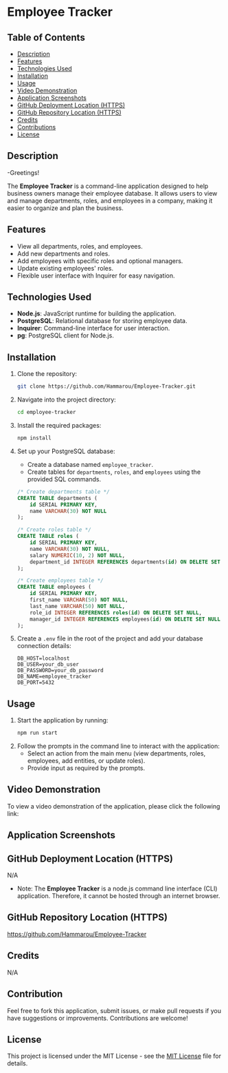 # Employee Tracker


## Table of Contents

- [Description](#description)
- [Features](#features)
- [Technologies Used](#technologies-used)
- [Installation](#installation)
- [Usage](#usage)
- [Video Demonstration](#video-demonstration)
- [Application Screenshots](#application-screenshots)
- [GitHub Deployment Location (HTTPS)](#github-deployment-location-https)
- [GitHub Repository Location (HTTPS)](#github-repository-location-https)
- [Credits](#credits)
- [Contributions](#contributions)
- [License](#license)


## Description

-Greetings!

The **Employee Tracker** is a command-line application designed to help business owners manage their employee database. It allows users to view and manage departments, roles, and employees in a company, making it easier to organize and plan the business.


## Features

- View all departments, roles, and employees.
- Add new departments and roles.
- Add employees with specific roles and optional managers.
- Update existing employees' roles.
- Flexible user interface with Inquirer for easy navigation.


## Technologies Used

- **Node.js**: JavaScript runtime for building the application.
- **PostgreSQL**: Relational database for storing employee data.
- **Inquirer**: Command-line interface for user interaction.
- **pg**: PostgreSQL client for Node.js.


## Installation
1. Clone the repository:
   ```bash
   git clone https://github.com/Hammarou/Employee-Tracker.git
   ```
2. Navigate into the project directory:
   ```bash
   cd employee-tracker
   ```
3. Install the required packages:
   ```bash
   npm install
   ```
4. Set up your PostgreSQL database:
   - Create a database named `employee_tracker`.
   - Create tables for `departments`, `roles`, and `employees` using the provided SQL commands.
    ```sql
    /* Create departments table */
    CREATE TABLE departments (
        id SERIAL PRIMARY KEY,
        name VARCHAR(30) NOT NULL
    );

    /* Create roles table */
    CREATE TABLE roles (
        id SERIAL PRIMARY KEY,
        name VARCHAR(30) NOT NULL,
        salary NUMERIC(10, 2) NOT NULL,
        department_id INTEGER REFERENCES departments(id) ON DELETE SET NULL
    );

    /* Create employees table */
    CREATE TABLE employees (
        id SERIAL PRIMARY KEY,
        first_name VARCHAR(50) NOT NULL,
        last_name VARCHAR(50) NOT NULL,
        role_id INTEGER REFERENCES roles(id) ON DELETE SET NULL,
        manager_id INTEGER REFERENCES employees(id) ON DELETE SET NULL
    );

    ```


5. Create a `.env` file in the root of the project and add your database connection details:
   ```plaintext
   DB_HOST=localhost
   DB_USER=your_db_user
   DB_PASSWORD=your_db_password
   DB_NAME=employee_tracker
   DB_PORT=5432
   ```


## Usage
1. Start the application by running:
   ```bash
   npm run start
   ```
2. Follow the prompts in the command line to interact with the application:
   - Select an action from the main menu (view departments, roles, employees, add entities, or update roles).
   - Provide input as required by the prompts.


## Video Demonstration

To view a video demonstration of the application, please click the following link:




## Application Screenshots




## GitHub Deployment Location (HTTPS)

N/A

* Note: The **Employee Tracker** is a node.js command line interface (CLI) application. Therefore, it cannot be hosted through an internet browser. 


## GitHub Repository Location (HTTPS)

https://github.com/Hammarou/Employee-Tracker


## Credits

N/A


## Contribution

Feel free to fork this application, submit issues, or make pull requests if you have suggestions or improvements. Contributions are welcome!


## License
This project is licensed under the MIT License - see the [MIT License](LICENSE) file for details.